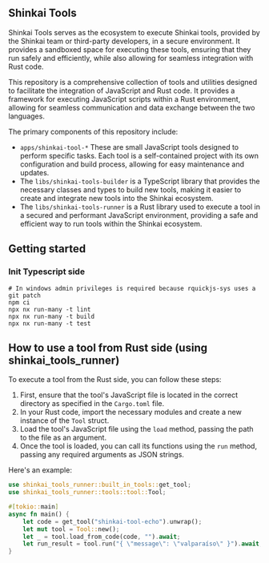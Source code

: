 ## Shinkai Tools

Shinkai Tools serves as the ecosystem to execute Shinkai tools, provided by the Shinkai team or third-party developers, in a secure environment. It provides a sandboxed space for executing these tools, 
ensuring that they run safely and efficiently, while also allowing for seamless integration with Rust code.

This repository is a comprehensive collection of tools and utilities designed to facilitate the integration of JavaScript and Rust code. It provides a framework for executing JavaScript scripts within a Rust environment, allowing for seamless communication and data exchange between the two languages.

The primary components of this repository include:

* `apps/shinkai-tool-*` These are small JavaScript tools designed to perform specific tasks. Each tool is a self-contained project with its own configuration and build process, allowing for easy maintenance and updates.
* The `libs/shinkai-tools-builder` is a TypeScript library that provides the necessary classes and types to build new tools, making it easier to create and integrate new tools into the Shinkai ecosystem.
* The `libs/shinkai-tools-runner` is a Rust library used to execute a tool in a secured and performant JavaScript environment, providing a safe and efficient way to run tools within the Shinkai ecosystem.

## Getting started

### Init Typescript side
```
# In windows admin privileges is required because rquickjs-sys uses a git patch
npm ci
npx nx run-many -t lint
npx nx run-many -t build
npx nx run-many -t test
```

## How to use a tool from Rust side (using shinkai_tools_runner)

To execute a tool from the Rust side, you can follow these steps:

1. First, ensure that the tool's JavaScript file is located in the correct directory as specified in the `Cargo.toml` file.
2. In your Rust code, import the necessary modules and create a new instance of the `Tool` struct.
3. Load the tool's JavaScript file using the `load` method, passing the path to the file as an argument.
4. Once the tool is loaded, you can call its functions using the `run` method, passing any required arguments as JSON strings.

Here's an example:
```rust
use shinkai_tools_runner::built_in_tools::get_tool;
use shinkai_tools_runner::tools::tool::Tool;

#[tokio::main]
async fn main() {
    let code = get_tool("shinkai-tool-echo").unwrap();
    let mut tool = Tool::new();
    let _ = tool.load_from_code(code, "").await;
    let run_result = tool.run("{ \"message\": \"valparaíso\" }").await;
}
```
